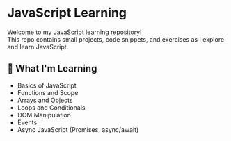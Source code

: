 # JavaScript Learning

Welcome to my JavaScript learning repository!  
This repo contains small projects, code snippets, and exercises as I explore and learn JavaScript.

## 🧠 What I'm Learning
- Basics of JavaScript 
- Functions and Scope
- Arrays and Objects
- Loops and Conditionals
- DOM Manipulation
- Events
- Async JavaScript (Promises, async/await)

